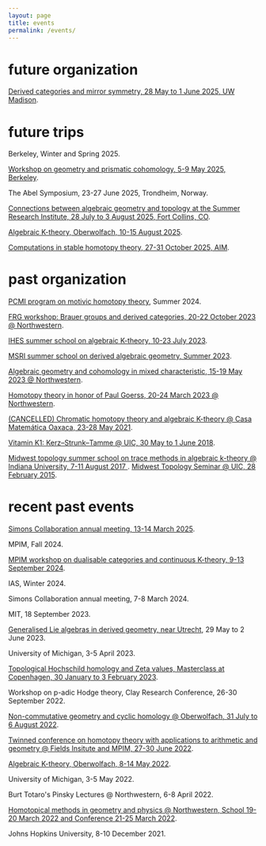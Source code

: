 ```yaml
---
layout: page
title: events
permalink: /events/
---
```


<h1>future organization</h1>

<a href="https://people.math.wisc.edu/~caldararu/frgconf/">Derived categories and mirror symmetry,
28 May to 1 June 2025, UW Madison</a>.



<h1>future trips</h1>

Berkeley, Winter and Spring 2025.

<a href="https://sites.google.com/berkeley.edu/prismsinberkeley/home">Workshop on geometry and
prismatic cohomology, 5-9 May 2025, Berkeley</a>.

The Abel Symposium, 23-27 June 2025, Trondheim, Norway.

<a
href="https://sites.google.com/view/2025summerinstitute/home/week-3-july-28-aug-1">Connections
between algebraic geometry and topology at the Summer Research Institute, 28
July to 3 August 2025, Fort Collins, CO</a>.


<a href="https://www.mfo.de/occasion/2533/www_view">Algebraic K-theory,
Oberwolfach, 10-15 August 2025</a>.

<a href="https://aimath.org/workshops/upcoming/compstabhom/">Computations in stable homotopy
theory, 27-31 October 2025, AIM</a>.



<h1>past organization</h1>

[PCMI program on motivic homotopy theory](https://www.ias.edu/pcmi/pcmi-2024-research-program), Summer 2024.

<a href="../workshops/202303-frg.html">FRG workshop: Brauer groups and derived categories,
    20-22 October 2023 @ Northwestern</a>.


<a href="https://indico.math.cnrs.fr/event/8837/">IHES summer school on algebraic K-theory, 10-23 July 2023</a>.

<a href="https://www.msri.org/summer_schools/992">MSRI summer school on derived algebraic geometry, Summer 2023</a>.

<a href="../workshops/202302-bhatt.html">Algebraic geometry and cohomology in mixed characteristic,
    15-19 May 2023 @ Northwestern</a>.

<a href="../workshops/202301-goerss.html">Homotopy theory in honor of Paul Goerss, 20-24 March 2023 @
Northwestern</a>.

<a href="https://www.birs.ca/events/2021/5-day-workshops/21w5174">(CANCELLED)
Chromatic homotopy theory and algebraic K-theory @ Casa
Matemática Oaxaca, 23-28 May 2021</a>.

<a href="https://math.northwestern.edu/~antieau/vk1.html">Vitamin K1:
Kerz–Strunk–Tamme @ UIC, 30 May to 1 June 2018</a>.

<a href="https://math.northwestern.edu/~antieau/mtss-2017.html">
Midwest topology summer school on trace methods in algebraic k-theory @ Indiana University, 7-11 August 2017
</a>.

<a href="https://math.northwestern.edu/~antieau/mts-w2015.html">
Midwest Topology Seminar @ UIC, 28 February 2015</a>.





<h1>recent past events</h1>

<a
href="https://www.simonsfoundation.org/event/simons-collaboration-on-perfection-in-algebra-geometry-and-topology-annual-meeting-2025/">
Simons Collaboration annual meeting, 13-14 March 2025</a>.

MPIM, Fall 2024.

<a href="https://www.mpim-bonn.mpg.de/dualcat2024">MPIM workshop on dualisable categories and continuous K-theory, 9-13 September 2024</a>.

IAS, Winter 2024.

Simons Collaboration annual meeting, 7-8 March 2024.

MIT, 18 September 2023.

<a href="https://derivedutrecht2023.github.io/workshop/">Generalised Lie algebras in derived geometry, near Utrecht</a>, 29 May to 2 June 2023.

University of Michigan, 3-5 April 2023.

<a href="https://www.math.ku.dk/english/calendar/events/zeta-values">Topological Hochschild homology and Zeta values, Masterclass at Copenhagen, 30 January to 3 February
2023</a>.

Workshop on p-adic Hodge theory, Clay Research Conference, 26-30 September 2022.

<a href="https://www.mfo.de/occasion/2231/www_view">Non-commutative geometry
and cyclic homology @ Oberwolfach, 31 July to 6 August 2022</a>.

<a href="https://www.mpim-bonn.mpg.de/node/10868">Twinned conference on
homotopy theory with applications to arithmetic and geometry @ Fields Insitute
and MPIM, 27-30 June 2022</a>.

<a href="https://www.mfo.de/occasion/2219/www_view">Algebraic K-theory,
Oberwolfach, 8-14 May 2022</a>.

University of Michigan, 3-5 May 2022.

Burt Totaro's Pinsky Lectures @ Northwestern, 6-8 April 2022.

<a href="https://sites.northwestern.edu/hmgp/">Homotopical methods in geometry and physics @ Northwestern, School 19-20 March
2022 and Conference 21-25 March 2022</a>.

Johns Hopkins University, 8-10 December 2021.
